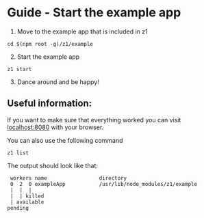 # Guide - Start the example app

1. Move to the example app that is included in z1

  ```
  cd $(npm root -g)/z1/example
  ```

2. Start the example app

  ```
  z1 start
  ```

3. Dance around and be happy!
  
## Useful information:
  
If you want to make sure that everything worked you can visit [localhost:8080](http://localhost:8080/) with your browser.

You can also use the following command

```
z1 list
```

The output should look like that:

```
 workers name                 directory
 0  2  0 exampleApp           /usr/lib/node_modules/z1/example
 |  |  |
 |  | killed
 | available
pending

```
